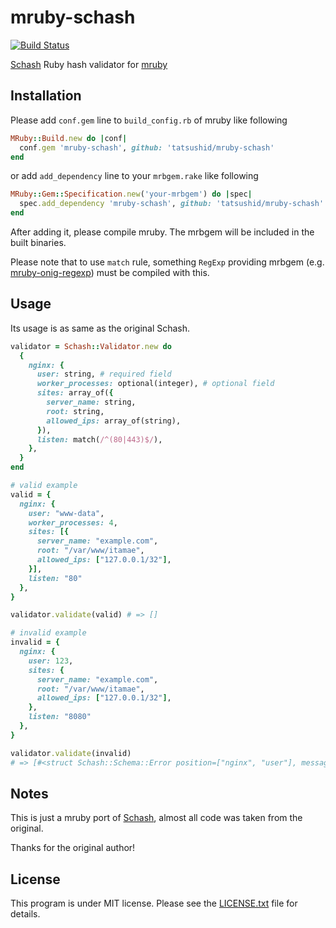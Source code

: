 mruby-schash
============

[![Build Status](https://travis-ci.org/tatsushid/mruby-schash.svg?branch=master)](https://travis-ci.org/tatsushid/mruby-schash)

[Schash][schash] Ruby hash validator for [mruby](http://mruby.org/)

## Installation

Please add `conf.gem` line to `build_config.rb` of mruby like following

```ruby
MRuby::Build.new do |conf|
  conf.gem 'mruby-schash', github: 'tatsushid/mruby-schash'
end
```

or add `add_dependency` line to your `mrbgem.rake` like following

```ruby
MRuby::Gem::Specification.new('your-mrbgem') do |spec|
  spec.add_dependency 'mruby-schash', github: 'tatsushid/mruby-schash'
end
```

After adding it, please compile mruby. The mrbgem will be included in the
built binaries.

Please note that to use `match` rule, something `RegExp` providing mrbgem (e.g.
[mruby-onig-regexp](https://github.com/mattn/mruby-onig-regexp)) must be
compiled with this.

## Usage

Its usage is as same as the original Schash.

```ruby
validator = Schash::Validator.new do
  {
    nginx: {
      user: string, # required field
      worker_processes: optional(integer), # optional field
      sites: array_of({
        server_name: string,
        root: string,
        allowed_ips: array_of(string),
      }),
      listen: match(/^(80|443)$/),
    },
  }
end

# valid example
valid = {
  nginx: {
    user: "www-data",
    worker_processes: 4,
    sites: [{
      server_name: "example.com",
      root: "/var/www/itamae",
      allowed_ips: ["127.0.0.1/32"],
    }],
    listen: "80"
  },
}

validator.validate(valid) # => []

# invalid example
invalid = {
  nginx: {
    user: 123,
    sites: {
      server_name: "example.com",
      root: "/var/www/itamae",
      allowed_ips: ["127.0.0.1/32"],
    },
    listen: "8080"
  },
}

validator.validate(invalid)
# => [#<struct Schash::Schema::Error position=["nginx", "user"], message="is not String">, #<struct Schash::Schema::Error position=["nginx", "sites"], message="is not an array">, #<struct Schash::Schema::Error position=["nginx", "listen"], message="does not match /^(80|443)$/">]
```

## Notes
This is just a mruby port of [Schash][schash], almost all code was taken from
the original.

Thanks for the original author!

## License
This program is under MIT license. Please see the [LICENSE.txt][license] file for details.

[schash]: https://github.com/ryotarai/schash
[license]: https://github.com/tatsushid/mruby-schash/blob/master/LICENSE.txt
